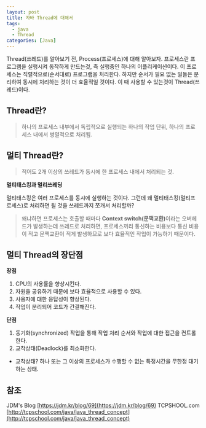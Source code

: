 ```yaml
---
layout: post
title: 자바 Thread에 대해서
tags:
  - java
  - Thread
categories: [Java]
---
```

Thread(쓰레드)를 알아보기 전, Process(프로세스)에 대해 알아보자.
프로세스란 프로그램을 실행시켜 동작하게 만드는것, 즉 실행중인 하나의 어플리케이션이다. 이 프로세스는 직렬적으로(순서대로) 프로그램을 처리한다. 하지만 순서가 필요 없는 일들은 분리하여 동시에 처리하는 것이 더 효율적일 것이다. 이 때 사용할 수 있는것이 Thread(쓰레드)이다.

## Thread란?
> 하나의 프로세스 내부에서 독립적으로 실행되는 하나의 작업 단위, 하나의 프로세스 내에서 병렬적으로 처리됨.

## 멀티 Thread란?
> 적어도 2개 이상의 쓰레드가 동시에 한 프로세스 내에서 처리되는 것.

**<i class="fa fa-question-circle"></i> 멀티태스킹과 멀리쓰레딩**

멀티태스킹은 여러 프로세스를 동시에 실행하는 것이다. 그런데 왜 멀티태스킹(멀티프로세스)로 처리하면 될 것을 쓰레드까지 쪼개서 처리할까?
> 왜냐하면 프로세스는 호출할 때마다 <b>Context switch(문맥교환)</b>이라는 오버헤드가 발생하는데 쓰레드로 처리하면, 프로세스끼리 통신하는 비용보다 통신 비용이 적고 문맥교환이 적게 발생하므로 보다 효율적인 작업이 가능하기 때문이다.

## 멀티 Thread의 장단점
<b>장점</b>
1. CPU의 사용률을 향상시킨다.
2. 자원을 공유하기 때문에 보다 효율적으로 사용할 수 있다.
3. 사용자에 대한 응답성이 향상된다.
4. 작업이 분리되어 코드가 간결해진다.

<b>단점</b>
1. 동기화(synchronized) 작업을 통해 작업 처리 순서와 작업에 대한 접근을 컨트롤 한다.
2. 교착상태(Deadlock)를 최소화한다.
  * 교착상태? 하나 또는 그 이상의 프로세스가 수행할 수 없는 특정시간을 무한정 대기하는 상태.

## 참조
JDM's Blog [https://jdm.kr/blog/69](https://jdm.kr/blog/69)
TCPSHOOL.com [http://tcpschool.com/java/java_thread_concept](http://tcpschool.com/java/java_thread_concept)
